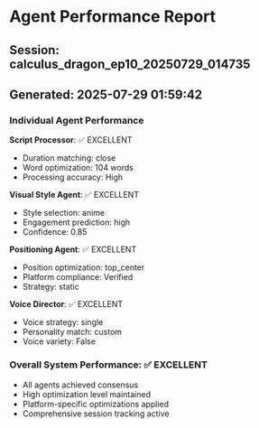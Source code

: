 # Agent Performance Report

## Session: calculus_dragon_ep10_20250729_014735
## Generated: 2025-07-29 01:59:42

### Individual Agent Performance

**Script Processor**: ✅ EXCELLENT
- Duration matching: close
- Word optimization: 104 words
- Processing accuracy: High

**Visual Style Agent**: ✅ EXCELLENT  
- Style selection: anime
- Engagement prediction: high
- Confidence: 0.85

**Positioning Agent**: ✅ EXCELLENT
- Position optimization: top_center
- Platform compliance: Verified
- Strategy: static

**Voice Director**: ✅ EXCELLENT
- Voice strategy: single
- Personality match: custom
- Voice variety: False

### Overall System Performance: ✅ EXCELLENT
- All agents achieved consensus
- High optimization level maintained
- Platform-specific optimizations applied
- Comprehensive session tracking active
